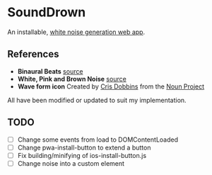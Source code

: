 # SoundDrown

An installable, [white noise generation web app](https://sounddrown.app).

## References

* **Binaural Beats** [source](https://github.com/ichabodcole/BinauralBeatJS/blob/master/dist/binauralbeat.js)
* **White, Pink and Brown Noise** [source](https://noisehack.com/generate-noise-web-audio-api/)
* **Wave form icon** Created by [Cris Dobbins](https://thenounproject.com/crisdobbins/) from the [Noun Project](https://thenounproject.com/term/sound-wave/89710/)

All have been modified or updated to suit my implementation.


## TODO
* [ ] Change some events from load to DOMContentLoaded
* [ ] Change pwa-install-button to extend a button
* [ ] Fix building/minifying of ios-install-button.js
* [ ] Change noise into a custom element